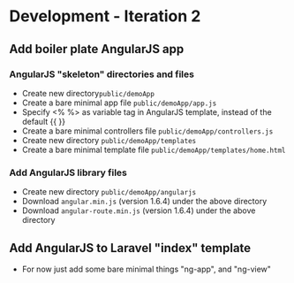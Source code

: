 # Development - Iteration 2

## Add boiler plate AngularJS app

### AngularJS "skeleton" directories and files

- Create new directory```public/demoApp```
- Create a bare minimal app file ```public/demoApp/app.js``` 
- Specify <% %> as variable tag in AngularJS template, instead of the default {{ }}
- Create a bare minimal controllers file ```public/demoApp/controllers.js```
- Create new directory ```public/demoApp/templates```
- Create a bare minimal template file ```public/demoApp/templates/home.html```

### Add AngularJS library files

- Create new directory ```public/demoApp/angularjs``` 
- Download ```angular.min.js``` (version 1.6.4) under the above directory
- Download ```angular-route.min.js``` (version 1.6.4) under the above directory

## Add AngularJS to Laravel "index" template

- For now just add some bare minimal things "ng-app", and "ng-view"